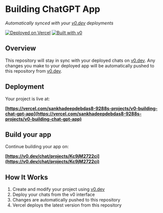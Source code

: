 # Building ChatGPT App

*Automatically synced with your [v0.dev](https://v0.dev) deployments*

[![Deployed on Vercel](https://img.shields.io/badge/Deployed%20on-Vercel-black?style=for-the-badge&logo=vercel)](https://vercel.com/sankhadeepdebdas8-9288s-projects/v0-building-chat-gpt-app)
[![Built with v0](https://img.shields.io/badge/Built%20with-v0.dev-black?style=for-the-badge)](https://v0.dev/chat/projects/Kc9jM2722ci)

## Overview

This repository will stay in sync with your deployed chats on [v0.dev](https://v0.dev).
Any changes you make to your deployed app will be automatically pushed to this repository from [v0.dev](https://v0.dev).

## Deployment

Your project is live at:

**[https://vercel.com/sankhadeepdebdas8-9288s-projects/v0-building-chat-gpt-app](https://vercel.com/sankhadeepdebdas8-9288s-projects/v0-building-chat-gpt-app)**

## Build your app

Continue building your app on:

**[https://v0.dev/chat/projects/Kc9jM2722ci](https://v0.dev/chat/projects/Kc9jM2722ci)**

## How It Works

1. Create and modify your project using [v0.dev](https://v0.dev)
2. Deploy your chats from the v0 interface
3. Changes are automatically pushed to this repository
4. Vercel deploys the latest version from this repository